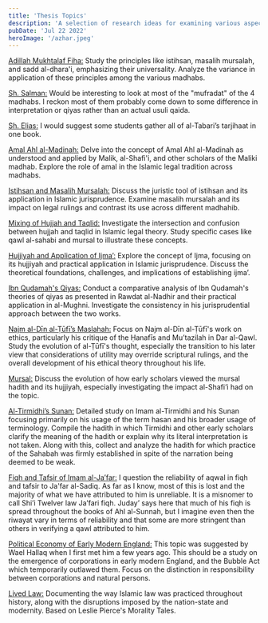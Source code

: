 ```yaml
---
title: 'Thesis Topics'
description: 'A selection of research ideas for examining various aspects of Islamic jurisprudence and historical legal studies. Topics include the application of principles like istihsan and masalih mursalah, the role of Amal Ahl al-Madinah, and comparative analyses of influential scholars and texts. These are topics I plan to write about, and others are welcome to explore and build upon them as well.'
pubDate: 'Jul 22 2022'
heroImage: '/azhar.jpeg'
---
```


<u>Adillah Mukhtalaf Fiha:</u> Study the principles like istihsan, masalih mursalah, and sadd al-dhara'i, emphasizing their universality. Analyze the variance in application of these principles among the various madhabs. 

<u>Sh. Salman:</u> Would be interesting to look at most of the "mufradat" of the 4 madhabs. I reckon most of them probably come down to some difference in interpretation or qiyas rather than an actual usuli qaida.

<u>Sh. Elias:</u> I would suggest some students gather all of al-Tabari’s tarjihaat in one book.

<u>Amal Ahl al-Madinah:</u> Delve into the concept of Amal Ahl al-Madinah as understood and applied by Malik, al-Shafi'i, and other scholars of the Maliki madhab. Explore the role of amal in the Islamic legal tradition across madhabs.

<u>Istihsan and Masalih Mursalah:</u> Discuss the juristic tool of istihsan and its application in Islamic jurisprudence. Examine masalih mursalah and its impact on legal rulings and contrast its use across different madhahib.

<u>Mixing of Hujjah and Taqlid:</u> Investigate the intersection and confusion between hujjah and taqlid in Islamic legal theory. Study specific cases like qawl al-sahabi and mursal to illustrate these concepts.

<u>Hujjiyah and Application of Ijma’:</u> Explore the concept of Ijma, focusing on its hujjiyah and practical application in Islamic jurisprudence. Discuss the theoretical foundations, challenges, and implications of establishing ijma’.

<u>Ibn Qudamah's Qiyas:</u> Conduct a comparative analysis of Ibn Qudamah's theories of qiyas as presented in Rawdat al-Nadhir and their practical application in al-Mughni. Investigate the consistency in his jurisprudential approach between the two works.

<u>Najm al-Dīn al-Ṭūfī’s Maslahah:</u> Focus on Najm al-Dīn al-Ṭūfī's work on ethics, particularly his critique of the Ḥanafīs and Mu’tazilah in Dar al-Qawl. Study the evolution of al-Ṭūfī's thought, especially the transition to his later view that considerations of utility may override scriptural rulings, and the overall development of his ethical theory throughout his life.

<u>Mursal:</u> Discuss the evolution of how early scholars viewed the mursal hadith and its hujjiyah, especially investigating the impact al-Shafi’i had on the topic.

<u>Al-Tirmidhi’s Sunan:</u> Detailed study on Imam al-Tirmidhi and his Sunan focusing primarily on his usage of the term hasan and his broader usage of terminology. Compile the hadith in which Tirmidhi and other early scholars clarify the meaning of the hadith or explain why its literal interpretation is not taken. Along with this, collect and analyze the hadith for which practice of the Sahabah was firmly established in spite of the narration being deemed to be weak.

<u>Fiqh and Tafsir of Imam al-Ja’far:</u> I question the reliability of aqwal in fiqh and tafsir to Ja'far al-Sadiq. As far as I know, most of this is lost and the majority of what we have attributed to him is unreliable. It is a misnomer to call Shi’i Twelver law Ja’fari fiqh. Juday’ says here that much of his fiqh is spread throughout the books of Ahl al-Sunnah, but I imagine even then the riwayat vary in terms of reliability and that some are more stringent than others in verifying a qawl attributed to him.

<u>Political Economy of Early Modern England:</u> This topic was suggested by Wael Hallaq when I first met him a few years ago. This should be a study on the emergence of corporations in early modern England, and the Bubble Act which temporarily outlawed them. Focus on the distinction in responsibility between corporations and natural persons.

<u>Lived Law:</u> Documenting the way Islamic law was practiced throughout history, along with the disruptions imposed by the nation-state and modernity. Based on Leslie Pierce's Morality Tales. 